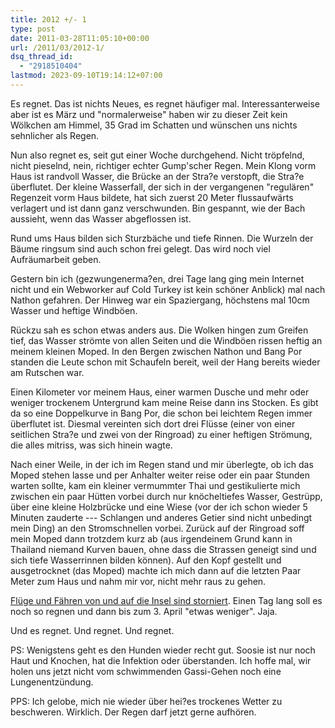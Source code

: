 ```yaml
---
title: 2012 +/- 1
type: post
date: 2011-03-28T11:05:10+00:00
url: /2011/03/2012-1/
dsq_thread_id:
  - "2918510404"
lastmod: 2023-09-10T19:14:12+07:00
---
```

Es regnet. Das ist nichts Neues, es regnet häufiger mal. Interessanterweise aber ist es März und "normalerweise" haben wir zu dieser Zeit kein Wölkchen am Himmel, 35 Grad im Schatten und wünschen uns nichts sehnlicher als Regen.

Nun also regnet es, seit gut einer Woche durchgehend. Nicht tröpfelnd, nicht pieselnd, nein, richtiger echter Gump'scher Regen. Mein Klong vorm Haus ist randvoll Wasser, die Brücke an der Stra?e verstopft, die Stra?e überflutet. Der kleine Wasserfall, der sich in der vergangenen "regulären" Regenzeit vorm Haus bildete, hat sich zuerst 20 Meter flussaufwärts verlagert und ist dann ganz verschwunden. Bin gespannt, wie der Bach aussieht, wenn das Wasser abgeflossen ist.

Rund ums Haus bilden sich Sturzbäche und tiefe Rinnen. Die Wurzeln der Bäume ringsum sind auch schon frei gelegt. Das wird noch viel Aufräumarbeit geben.

Gestern bin ich (gezwungenerma?en, drei Tage lang ging mein Internet nicht und ein Webworker auf Cold Turkey ist kein schöner Anblick) mal nach Nathon gefahren. Der Hinweg war ein Spaziergang, höchstens mal 10cm Wasser und heftige Windböen.

Rückzu sah es schon etwas anders aus. Die Wolken hingen zum Greifen tief, das Wasser strömte von allen Seiten und die Windböen rissen heftig an meinem kleinen Moped. In den Bergen zwischen Nathon und Bang Por standen die Leute schon mit Schaufeln bereit, weil der Hang bereits wieder am Rutschen war.

Einen Kilometer vor meinem Haus, einer warmen Dusche und mehr oder weniger trockenem Untergrund kam meine Reise dann ins Stocken. Es gibt da so eine Doppelkurve in Bang Por, die schon bei leichtem Regen immer überflutet ist. Diesmal vereinten sich dort drei Flüsse (einer von einer seitlichen Stra?e und zwei von der Ringroad) zu einer heftigen Strömung, die alles mitriss, was sich hinein wagte.

Nach einer Weile, in der ich im Regen stand und mir überlegte, ob ich das Moped stehen lasse und per Anhalter weiter reise oder ein paar Stunden warten sollte, kam ein kleiner vermummter Thai und gestikulierte mich zwischen ein paar Hütten vorbei durch nur knöcheltiefes Wasser, Gestrüpp, über eine kleine Holzbrücke und eine Wiese (vor der ich schon wieder 5 Minuten zauderte --- Schlangen und anderes Getier sind nicht unbedingt mein Ding) an den Stromschnellen vorbei. Zurück auf der Ringroad soff mein Moped dann trotzdem kurz ab (aus irgendeinem Grund kann in Thailand niemand Kurven bauen, ohne dass die Strassen geneigt sind und sich tiefe Wasserrinnen bilden können). Auf den Kopf gestellt und ausgetrocknet (das Moped) machte ich mich dann auf die letzten Paar Meter zum Haus und nahm mir vor, nicht mehr raus zu gehen.

[Flüge und Fähren von und auf die Insel sind storniert][1]. Einen Tag lang soll es noch so regnen und dann bis zum 3. April "etwas weniger". Jaja.

Und es regnet. Und regnet. Und regnet.

PS: Wenigstens geht es den Hunden wieder recht gut. Soosie ist nur noch Haut und Knochen, hat die Infektion oder überstanden. Ich hoffe mal, wir holen uns jetzt nicht vom schwimmenden Gassi-Gehen noch eine Lungenentzündung.

<span class="caps">PPS</span>: Ich gelobe, mich nie wieder über hei?es trockenes Wetter zu beschweren. Wirklich. Der Regen darf jetzt gerne aufhören.

 [1]: http://www.bangkokpost.com/breakingnews/229047/thousands-of-tourists-stranded-in-samui
